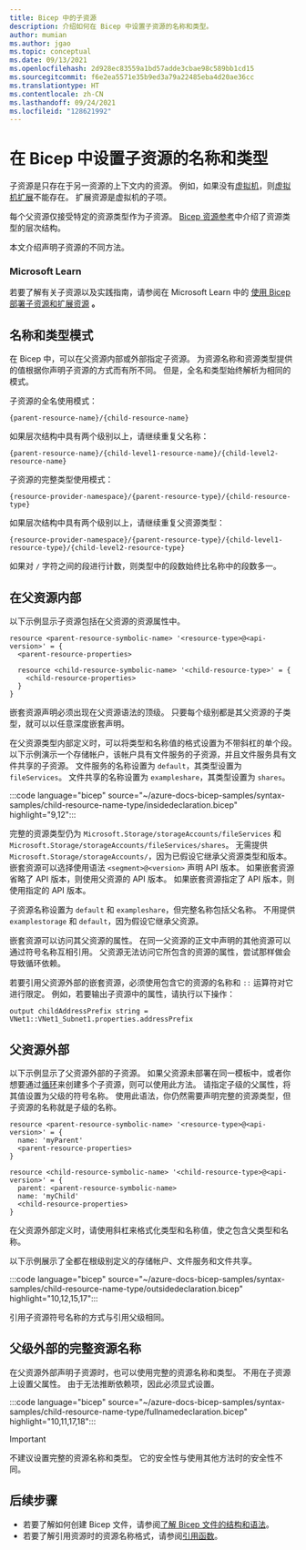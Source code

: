 ```yaml
---
title: Bicep 中的子资源
description: 介绍如何在 Bicep 中设置子资源的名称和类型。
author: mumian
ms.author: jgao
ms.topic: conceptual
ms.date: 09/13/2021
ms.openlocfilehash: 2d928ec83559a1bd57adde3cbae98c589bb1cd15
ms.sourcegitcommit: f6e2ea5571e35b9ed3a79a22485eba4d20ae36cc
ms.translationtype: HT
ms.contentlocale: zh-CN
ms.lasthandoff: 09/24/2021
ms.locfileid: "128621992"
---
```

# <a name="set-name-and-type-for-child-resources-in-bicep"></a>在 Bicep 中设置子资源的名称和类型

子资源是只存在于另一资源的上下文内的资源。 例如，如果没有[虚拟机](/azure/templates/microsoft.compute/virtualmachines)，则[虚拟机扩展](/azure/templates/microsoft.compute/virtualmachines/extensions)不能存在。 扩展资源是虚拟机的子项。

每个父资源仅接受特定的资源类型作为子资源。 [Bicep 资源参考](/azure/templates/)中介绍了资源类型的层次结构。

本文介绍声明子资源的不同方法。

### <a name="microsoft-learn"></a>Microsoft Learn

若要了解有关子资源以及实践指南，请参阅在 Microsoft Learn 中的 [使用 Bicep 部署子资源和扩展资源](/learn/modules/child-extension-bicep-templates) **。**

## <a name="name-and-type-pattern"></a>名称和类型模式

在 Bicep 中，可以在父资源内部或外部指定子资源。 为资源名称和资源类型提供的值根据你声明子资源的方式而有所不同。 但是，全名和类型始终解析为相同的模式。 

子资源的全名使用模式：

```bicep
{parent-resource-name}/{child-resource-name}
```

如果层次结构中具有两个级别以上，请继续重复父名称：

```bicep
{parent-resource-name}/{child-level1-resource-name}/{child-level2-resource-name}
```

子资源的完整类型使用模式：

```bicep
{resource-provider-namespace}/{parent-resource-type}/{child-resource-type}
```

如果层次结构中具有两个级别以上，请继续重复父资源类型：

```bicep
{resource-provider-namespace}/{parent-resource-type}/{child-level1-resource-type}/{child-level2-resource-type}
```

如果对 `/` 字符之间的段进行计数，则类型中的段数始终比名称中的段数多一。 

## <a name="within-parent-resource"></a>在父资源内部

以下示例显示子资源包括在父资源的资源属性中。

```bicep
resource <parent-resource-symbolic-name> '<resource-type>@<api-version>' = {
  <parent-resource-properties>

  resource <child-resource-symbolic-name> '<child-resource-type>' = {
    <child-resource-properties>
  }
}
```

嵌套资源声明必须出现在父资源语法的顶级。 只要每个级别都是其父资源的子类型，就可以以任意深度嵌套声明。

在父资源类型内部定义时，可以将类型和名称值的格式设置为不带斜杠的单个段。 以下示例演示一个存储帐户，该帐户具有文件服务的子资源，并且文件服务具有文件共享的子资源。 文件服务的名称设置为 `default`，其类型设置为 `fileServices`。 文件共享的名称设置为 `exampleshare`，其类型设置为 `shares`。

:::code language="bicep" source="~/azure-docs-bicep-samples/syntax-samples/child-resource-name-type/insidedeclaration.bicep" highlight="9,12":::

完整的资源类型仍为 `Microsoft.Storage/storageAccounts/fileServices` 和 `Microsoft.Storage/storageAccounts/fileServices/shares`。 无需提供 `Microsoft.Storage/storageAccounts/`，因为已假设它继承父资源类型和版本。 嵌套资源可以选择使用语法 `<segment>@<version>` 声明 API 版本。 如果嵌套资源省略了 API 版本，则使用父资源的 API 版本。 如果嵌套资源指定了 API 版本，则使用指定的 API 版本。

子资源名称设置为 `default` 和 `exampleshare`，但完整名称包括父名称。 不用提供 `examplestorage` 和 `default`，因为假设它继承父资源。

嵌套资源可以访问其父资源的属性。 在同一父资源的正文中声明的其他资源可以通过符号名称互相引用。 父资源无法访问它所包含的资源的属性，尝试那样做会导致循环依赖。

若要引用父资源外部的嵌套资源，必须使用包含它的资源的名称和 `::` 运算符对它进行限定。 例如，若要输出子资源中的属性，请执行以下操作：

```bicep
output childAddressPrefix string = VNet1::VNet1_Subnet1.properties.addressPrefix
```

## <a name="outside-parent-resource"></a>父资源外部

以下示例显示了父资源外部的子资源。 如果父资源未部署在同一模板中，或者你想要通过[循环](loop-resources.md)来创建多个子资源，则可以使用此方法。 请指定子级的父属性，将其值设置为父级的符号名称。 使用此语法，你仍然需要声明完整的资源类型，但子资源的名称就是子级的名称。

```bicep
resource <parent-resource-symbolic-name> '<resource-type>@<api-version>' = {
  name: 'myParent'
  <parent-resource-properties>
}

resource <child-resource-symbolic-name> '<child-resource-type>@<api-version>' = {
  parent: <parent-resource-symbolic-name>
  name: 'myChild'
  <child-resource-properties>
}
```

在父资源外部定义时，请使用斜杠来格式化类型和名称值，使之包含父类型和名称。

以下示例展示了全都在根级别定义的存储帐户、文件服务和文件共享。

:::code language="bicep" source="~/azure-docs-bicep-samples/syntax-samples/child-resource-name-type/outsidedeclaration.bicep" highlight="10,12,15,17":::

引用子资源符号名称的方式与引用父级相同。

## <a name="full-resource-name-outside-parent"></a>父级外部的完整资源名称

在父资源外部声明子资源时，也可以使用完整的资源名称和类型。 不用在子资源上设置父属性。 由于无法推断依赖项，因此必须显式设置。

:::code language="bicep" source="~/azure-docs-bicep-samples/syntax-samples/child-resource-name-type/fullnamedeclaration.bicep" highlight="10,11,17,18":::

> [!IMPORTANT]
> 不建议设置完整的资源名称和类型。 它的安全性与使用其他方法时的安全性不同。

## <a name="next-steps"></a>后续步骤

* 若要了解如何创建 Bicep 文件，请参阅[了解 Bicep 文件的结构和语法](./file.md)。
* 若要了解引用资源时的资源名称格式，请参阅[引用函数](./bicep-functions-resource.md#reference)。
